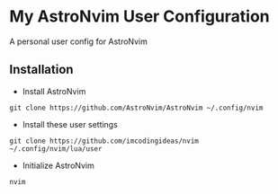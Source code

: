 # My AstroNvim User Configuration

A personal user config for AstroNvim

## Installation

- Install AstroNvim

```shell
git clone https://github.com/AstroNvim/AstroNvim ~/.config/nvim
```

- Install these user settings

```shell
git clone https://github.com/imcodingideas/nvim ~/.config/nvim/lua/user
```

- Initialize AstroNvim

```shell
nvim
```
